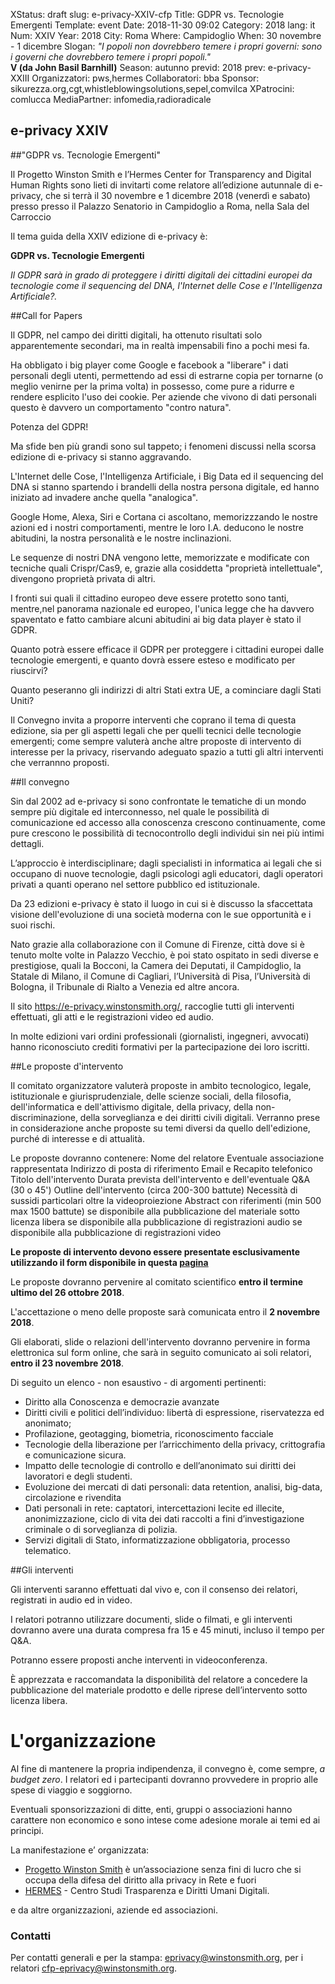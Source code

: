 XStatus: draft
slug: e-privacy-XXIV-cfp
Title: GDPR vs. Tecnologie Emergenti
Template: event
Date: 2018-11-30 09:02
Category: 2018
lang: it
Num: XXIV
Year: 2018
City: Roma
Where: Campidoglio
When: 30 novembre - 1 dicembre
Slogan: <i>"I popoli non dovrebbero temere i propri governi: sono i governi che dovrebbero temere i propri popoli."</i><br/><b>V (da John Basil Barnhill)</b>
Season: autunno
previd: 2018
prev: e-privacy-XXIII
Organizzatori: pws,hermes
Collaboratori: bba
Sponsor: sikurezza.org,cgt,whistleblowingsolutions,sepel,comvilca
XPatrocini: comlucca
MediaPartner: infomedia,radioradicale

<!-- ![GDPR vs. Tecnologie Emergenti](/images/eprivacy2017s.png) -->
## e-privacy XXIV
##"GDPR vs. Tecnologie Emergenti"

Il Progetto Winston Smith e l’Hermes Center for Transparency and
Digital Human Rights sono lieti di invitarti come relatore
all’edizione autunnale di e-privacy, che si terrà il
30 novembre e 1 dicembre 2018 (venerdì e sabato) presso presso il Palazzo
Senatorio in Campidoglio a Roma, nella Sala del Carroccio 

Il tema guida della XXIV edizione di e-privacy è:


**GDPR vs. Tecnologie Emergenti**

_Il GDPR sarà in grado di proteggere i diritti digitali dei cittadini europei
da tecnologie come il sequencing del DNA, l'Internet delle Cose e l'Intelligenza
Artificiale?._


##Call for Papers

Il GDPR, nel campo dei diritti digitali, ha ottenuto risultati solo
apparentemente secondari, ma in realtà impensabili fino a pochi mesi fa.

Ha obbligato i big player come Google e facebook a "liberare" i dati personali
degli utenti, permettendo ad essi di estrarne copia per tornarne (o meglio
venirne per la prima volta) in possesso, come pure a ridurre e rendere esplicito
l'uso dei cookie. 
Per aziende che vivono di dati personali questo è davvero un comportamento
"contro natura". 

Potenza del GDPR!

Ma sfide ben più grandi sono sul tappeto; i fenomeni discussi nella scorsa
edizione di e-privacy si stanno aggravando.

L'Internet delle Cose, l'Intelligenza Artificiale, i Big Data ed il sequencing
del DNA si stanno spartendo i brandelli della nostra persona digitale, ed hanno
iniziato ad invadere anche quella "analogica".

Google Home, Alexa, Siri e Cortana ci ascoltano, memorizzzando le nostre azioni
ed i nostri comportamenti, mentre le loro I.A. deducono le nostre abitudini, la
nostra personalità e le nostre inclinazioni.

Le sequenze di nostri DNA vengono lette, memorizzate e modificate con tecniche
quali Crispr/Cas9, e, grazie alla cosiddetta "proprietà intellettuale",
divengono proprietà privata di altri. 

I fronti sui quali il cittadino europeo deve essere protetto sono tanti, 
mentre,nel panorama nazionale ed europeo, l'unica legge che ha davvero
spaventato e fatto cambiare alcuni abitudini ai big data player è stato il
GDPR.

Quanto potrà essere efficace il GDPR per proteggere i cittadini europei dalle
tecnologie emergenti, e quanto dovrà essere esteso e modificato per riuscirvi? 

Quanto peseranno gli indirizzi di altri Stati extra UE, a cominciare dagli Stati
Uniti?

Il Convegno invita a proporre interventi che coprano il tema di questa edizione,
sia per gli aspetti legali che per quelli tecnici delle tecnologie emergenti;
come  sempre valuterà anche altre proposte di intervento di interesse per la
privacy, riservando adeguato spazio a tutti gli altri interventi che verrannno
proposti.


##Il convegno


Sin dal 2002 ad e-privacy si sono confrontate le tematiche di un mondo sempre
più digitale ed interconnesso, nel quale le possibilità di comunicazione ed
accesso alla conoscenza crescono continuamente, come pure crescono le
possibilità di tecnocontrollo degli individui sin nei più intimi dettagli.

L’approccio è interdisciplinare; dagli specialisti in informatica ai legali che
si occupano di nuove tecnologie, dagli psicologi agli educatori, dagli operatori
privati a quanti operano nel settore pubblico ed istituzionale.

Da 23 edizioni e-privacy è stato il luogo in cui si è discusso la sfaccettata
visione dell'evoluzione di una società moderna con le sue opportunità e i suoi
rischi.

Nato grazie alla collaborazione con il Comune di Firenze, città dove si è tenuto
molte volte in Palazzo Vecchio, è poi stato ospitato in sedi diverse e
prestigiose, quali la Bocconi, la Camera dei Deputati, il Campidoglio, la
Statale di Milano, il Comune di Cagliari, l’Università di Pisa, l’Università di
Bologna, il Tribunale di Rialto a Venezia ed altre ancora.

Il sito https://e-privacy.winstonsmith.org/, raccoglie tutti gli interventi
effettuati, gli atti e le registrazioni video ed audio. 

In molte edizioni vari ordini professionali (giornalisti, ingegneri, avvocati)
hanno riconosciuto crediti formativi per la partecipazione dei loro iscritti.


##Le proposte d'intervento

Il comitato organizzatore valuterà proposte in ambito tecnologico, legale,
istituzionale e giurisprudenziale, delle scienze sociali, della filosofia,
dell'informatica e dell'attivismo digitale, della privacy, della non-
discriminazione, della sorveglianza e dei diritti civili digitali. 
Verranno prese in considerazione anche proposte su temi diversi da quello
dell'edizione, purché di interesse e di attualità.

Le proposte dovranno contenere:
    Nome del relatore
    Eventuale associazione rappresentata
    Indirizzo di posta di riferimento
    Email e Recapito telefonico
    Titolo dell'intervento
    Durata prevista dell'intervento e dell'eventuale Q&A (30 o 45')
    Outline dell'intervento (circa 200-300 battute)
    Necessità di sussidi particolari oltre la videoproiezione
    Abstract con riferimenti (min 500 max 1500 battute)
    se disponibile alla pubblicazione del materiale sotto licenza libera
    se disponibile alla pubblicazione di registrazioni audio
    se disponibile alla pubblicazione di registrazioni video


__Le proposte di intervento devono essere presentate esclusivamente utilizzando il
form disponibile in questa  [pagina](e-privacy-XXIV-proposta.html)__

Le proposte dovranno pervenire al comitato scientifico **entro il termine ultimo del 26 ottobre 2018**.

L'accettazione o meno delle proposte sarà comunicata entro il **2 novembre 2018**.

Gli elaborati, slide o relazioni dell'intervento dovranno pervenire in forma
elettronica sul form online, che sarà in seguito comunicato ai soli relatori,
**entro il 23 novembre 2018**.

Di seguito un elenco - non esaustivo - di argomenti pertinenti:

-  Diritto alla Conoscenza e democrazie avanzate
-  Diritti civili e politici dell’individuo: libertà di espressione, 
    riservatezza ed anonimato;
-  Profilazione, geotagging, biometria, riconoscimento facciale
-  Tecnologie della liberazione per l’arricchimento della privacy,
    crittografia e comunicazione sicura.
-  Impatto delle tecnologie di controllo e dell’anonimato sui diritti dei
    lavoratori e degli studenti.
-  Evoluzione dei mercati di dati personali: data retention, analisi,
    big-data, circolazione e rivendita
-  Dati personali in rete: captatori, intercettazioni lecite ed illecite,
    anonimizzazione, ciclo di vita dei dati raccolti a fini d’investigazione 
    criminale o di sorveglianza di polizia.
-  Servizi digitali di Stato, informatizzazione obbligatoria, processo 
    telematico.
 

##Gli interventi

Gli interventi saranno effettuati dal vivo e, con il consenso dei relatori,
registrati in audio ed in video.

I relatori potranno utilizzare documenti, slide o filmati, e gli interventi
dovranno avere una durata compresa fra 15 e 45 minuti, incluso il tempo per Q&A.

Potranno essere proposti anche interventi in videoconferenza.

È apprezzata e raccomandata la disponibilità del relatore a concedere la
pubblicazione del materiale prodotto e delle riprese dell’intervento sotto
licenza libera.


# L'organizzazione

Al fine di mantenere la propria indipendenza, il convegno è, come
sempre, _a budget zero_.  I relatori ed i partecipanti dovranno
provvedere in proprio alle spese di viaggio e soggiorno.

Eventuali sponsorizzazioni di ditte, enti, gruppi o associazioni hanno
carattere non economico e sono intese come adesione morale ai temi ed
ai principi.

La manifestazione e’ organizzata:

 - [Progetto Winston Smith](http://pws.winstonsmith.org/) è un’associazione senza fini di lucro che si occupa della difesa del diritto alla privacy in Rete e fuori
 - [HERMES](http://logioshermes.org/) \- Centro Studi Trasparenza e Diritti Umani Digitali.

e da altre organizzazioni, aziende ed associazioni.


### Contatti

Per contatti generali e per la
stampa: [eprivacy@winstonsmith.org](mailto:eprivacy@winstonsmith.org),
per i
relatori
[cfp-eprivacy@winstonsmith.org](mailto:cfp-eprivacy@winstonsmith.org).



